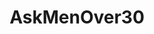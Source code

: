 ---
title: AskMenOver30
crosslinks:
- financialindependence
- AskWomenOver30
- AskMen
- OutOfTheLoop
- AskReddit
- Fitness
- YouShouldKnow
- DIY
- r4r
- personalfinance
- AutoDetailing
- Canning
- Fencesitter
- malefashionadvice
- sexover30
- numetal
- TrueReddit
- datingoverthirty
- xkcd
- videos
---